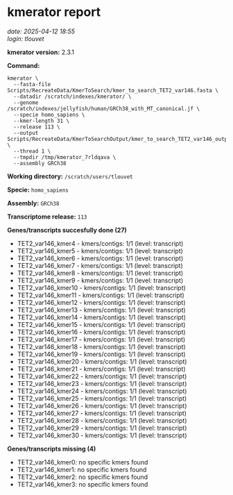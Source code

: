 # kmerator report
*date: 2025-04-12 18:55*  
*login: tlouvet*

**kmerator version:** 2.3.1

**Command:**

```
kmerator \
  --fasta-file Scripts/RecreateData/KmerToSearch/kmer_to_search_TET2_var146.fasta \
  --datadir /scratch/indexes/kmerator/ \
  --genome /scratch/indexes/jellyfish/human/GRCh38_with_MT_canonical.jf \
  --specie homo_sapiens \
  --kmer-length 31 \
  --release 113 \
  --output Scripts/RecreateData/KmerToSearchOutput/kmer_to_search_TET2_var146_output \
  --thread 1 \
  --tmpdir /tmp/kmerator_7rldqava \
  --assembly GRCh38
```

**Working directory:** `/scratch/users/tlouvet`

**Specie:** `homo_sapiens`

**Assembly:** `GRCh38`

**Transcriptome release:** `113`

**Genes/transcripts succesfully done (27)**

- TET2_var146_kmer4 - kmers/contigs: 1/1 (level: transcript)
- TET2_var146_kmer5 - kmers/contigs: 1/1 (level: transcript)
- TET2_var146_kmer6 - kmers/contigs: 1/1 (level: transcript)
- TET2_var146_kmer7 - kmers/contigs: 1/1 (level: transcript)
- TET2_var146_kmer8 - kmers/contigs: 1/1 (level: transcript)
- TET2_var146_kmer9 - kmers/contigs: 1/1 (level: transcript)
- TET2_var146_kmer10 - kmers/contigs: 1/1 (level: transcript)
- TET2_var146_kmer11 - kmers/contigs: 1/1 (level: transcript)
- TET2_var146_kmer12 - kmers/contigs: 1/1 (level: transcript)
- TET2_var146_kmer13 - kmers/contigs: 1/1 (level: transcript)
- TET2_var146_kmer14 - kmers/contigs: 1/1 (level: transcript)
- TET2_var146_kmer15 - kmers/contigs: 1/1 (level: transcript)
- TET2_var146_kmer16 - kmers/contigs: 1/1 (level: transcript)
- TET2_var146_kmer17 - kmers/contigs: 1/1 (level: transcript)
- TET2_var146_kmer18 - kmers/contigs: 1/1 (level: transcript)
- TET2_var146_kmer19 - kmers/contigs: 1/1 (level: transcript)
- TET2_var146_kmer20 - kmers/contigs: 1/1 (level: transcript)
- TET2_var146_kmer21 - kmers/contigs: 1/1 (level: transcript)
- TET2_var146_kmer22 - kmers/contigs: 1/1 (level: transcript)
- TET2_var146_kmer23 - kmers/contigs: 1/1 (level: transcript)
- TET2_var146_kmer24 - kmers/contigs: 1/1 (level: transcript)
- TET2_var146_kmer25 - kmers/contigs: 1/1 (level: transcript)
- TET2_var146_kmer26 - kmers/contigs: 1/1 (level: transcript)
- TET2_var146_kmer27 - kmers/contigs: 1/1 (level: transcript)
- TET2_var146_kmer28 - kmers/contigs: 1/1 (level: transcript)
- TET2_var146_kmer29 - kmers/contigs: 1/1 (level: transcript)
- TET2_var146_kmer30 - kmers/contigs: 1/1 (level: transcript)


**Genes/transcripts missing (4)**

- TET2_var146_kmer0: no specific kmers found
- TET2_var146_kmer1: no specific kmers found
- TET2_var146_kmer2: no specific kmers found
- TET2_var146_kmer3: no specific kmers found
